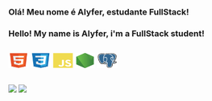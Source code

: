 ### Olá! Meu nome é Alyfer, estudante FullStack!
### Hello! My name is Alyfer, i'm a FullStack student!

##

<div>
  <img style='width:40px; height: 30px;' src='https://raw.githubusercontent.com/devicons/devicon/master/icons/html5/html5-original.svg'>
  <img style='width:40px; height: 30px;' src='https://raw.githubusercontent.com/devicons/devicon/master/icons/css3/css3-original.svg'>
  <img style='width:40px; height: 30px;' src='https://raw.githubusercontent.com/devicons/devicon/master/icons/javascript/javascript-plain.svg'>
  <img style='width:40px; height: 30px;' src='https://raw.githubusercontent.com/devicons/devicon/master/icons/nodejs/nodejs-original.svg'>
  <img style='width:40px; height: 30px;' src='https://raw.githubusercontent.com/devicons/devicon/master/icons/postgresql/postgresql-original.svg'>
</div>

##

<div> 
  <a href="https://www.instagram.com/alyfer.j/" target="_blank"><img src="https://img.shields.io/badge/-Instagram-%23E4405F?style=for-the-badge&logo=instagram&logoColor=white" target="_blank"></a>
  <a href="https://www.linkedin.com/in/alyfer-jacobsen-tagliaferro-9b88b8231/" target="_blank"><img src="https://img.shields.io/badge/-LinkedIn-%230077B5?style=for-the-badge&logo=linkedin&logoColor=white" target="_blank"></a> 
</div>
